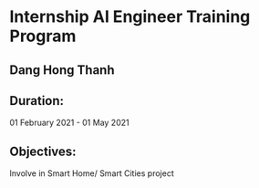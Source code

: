# Internship AI Engineer Training Program
## Dang Hong Thanh
## Duration:
01 February 2021 - 01 May 2021
## Objectives:
Involve in Smart Home/ Smart Cities project
